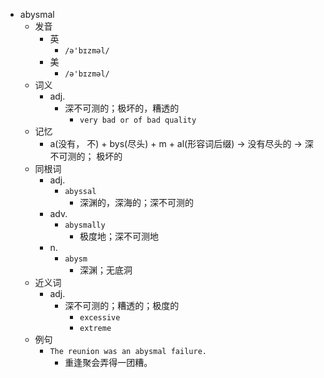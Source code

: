 - abysmal
  - 发音
    - 英
      - `/ə'bɪzməl/`
    - 美
      - `/ə'bɪzməl/`
  - 词义
    - adj.
      - 深不可测的；极坏的，糟透的
        - `very bad or of bad quality`
  - 记忆
    - a(没有， 不) + bys(尽头) + m + al(形容词后缀) → 没有尽头的 → 深不可测的； 极坏的
  - 同根词
    - adj.
      - `abyssal`
        - 深渊的，深海的；深不可测的
    - adv.
      - `abysmally`
        - 极度地；深不可测地
    - n.
      - `abysm`
        - 深渊；无底洞
  - 近义词
    - adj.
      - 深不可测的；糟透的；极度的
        - `excessive`
        - `extreme`
  - 例句
    - `The reunion was an abysmal failure.`
      - 重逢聚会弄得一团糟。

